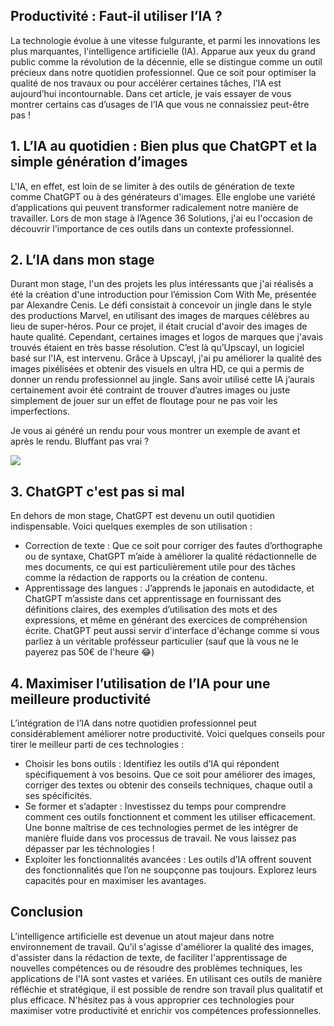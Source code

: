 ## Productivité : Faut-il utiliser l’IA ?

La technologie évolue à une vitesse fulgurante, et parmi les innovations les plus marquantes, l'intelligence artificielle (IA). Apparue aux yeux du grand public comme la révolution de la décennie, elle se distingue comme un outil précieux dans notre quotidien professionnel. Que ce soit pour optimiser la qualité de nos travaux ou pour accélérer certaines tâches, l’IA est aujourd’hui incontournable. Dans cet article, je vais essayer de vous montrer certains cas d’usages de l’IA que vous ne connaissiez peut-être pas !


## 1. L’IA au quotidien : Bien plus que ChatGPT et la simple génération d’images

L'IA, en effet, est loin de se limiter à des outils de génération de texte comme ChatGPT ou à des générateurs d'images. Elle englobe une variété d’applications qui peuvent transformer radicalement notre manière de travailler. Lors de mon stage à l’Agence 36 Solutions, j'ai eu l'occasion de découvrir l'importance de ces outils dans un contexte professionnel.


## 2. L’IA dans mon stage

Durant mon stage, l'un des projets les plus intéressants que j'ai réalisés a été la création d'une introduction pour l’émission Com With Me, présentée par Alexandre Cenis. Le défi consistait à concevoir un jingle dans le style des productions Marvel, en utilisant des images de marques célèbres au lieu de super-héros.
Pour ce projet, il était crucial d'avoir des images de haute qualité. Cependant, certaines images et logos de marques que j'avais trouvés étaient en très basse résolution. C’est là qu’Upscayl, un logiciel basé sur l'IA, est intervenu. Grâce à Upscayl, j'ai pu améliorer la qualité des images pixélisées et obtenir des visuels en ultra HD, ce qui a permis de donner un rendu professionnel au jingle. Sans avoir utilisé cette IA j’aurais certainement avoir été contraint de trouver d’autres images ou juste simplement de jouer sur un effet de floutage pour ne pas voir les imperfections.

Je vous ai généré un rendu pour vous montrer un exemple de avant et après le rendu. Bluffant pas vrai ?

<img src="https://i.imgur.com/D79iEBc.png">


## 3. ChatGPT c'est pas si mal

En dehors de mon stage, ChatGPT est devenu un outil quotidien indispensable. Voici quelques exemples de son utilisation :
- Correction de texte : Que ce soit pour corriger des fautes d’orthographe ou de syntaxe, ChatGPT m’aide à améliorer la qualité rédactionnelle de mes documents, ce qui est particulièrement utile pour des tâches comme la rédaction de rapports ou la création de contenu.
- Apprentissage des langues : J’apprends le japonais en autodidacte, et ChatGPT m’assiste dans cet apprentissage en fournissant des définitions claires, des exemples d’utilisation des mots et des expressions, et même en générant des exercices de compréhension écrite. ChatGPT peut aussi servir d'interface d'échange comme si vous parliez à un véritable profésseur particulier (sauf que là vous ne le payerez pas 50€ de l'heure 😂)


## 4. Maximiser l’utilisation de l’IA pour une meilleure productivité

L’intégration de l’IA dans notre quotidien professionnel peut considérablement améliorer notre productivité. Voici quelques conseils pour tirer le meilleur parti de ces technologies :
- Choisir les bons outils : Identifiez les outils d’IA qui répondent spécifiquement à vos besoins. Que ce soit pour améliorer des images, corriger des textes ou obtenir des conseils techniques, chaque outil a ses spécificités.
- Se former et s’adapter : Investissez du temps pour comprendre comment ces outils fonctionnent et comment les utiliser efficacement. Une bonne maîtrise de ces technologies permet de les intégrer de manière fluide dans vos processus de travail. Ne vous laissez pas dépasser par les téchnologies !
- Exploiter les fonctionnalités avancées : Les outils d’IA offrent souvent des fonctionnalités que l’on ne soupçonne pas toujours. Explorez leurs capacités pour en maximiser les avantages.


## Conclusion

L’intelligence artificielle est devenue un atout majeur dans notre environnement de travail. Qu'il s'agisse d'améliorer la qualité des images, d'assister dans la rédaction de texte, de faciliter l'apprentissage de nouvelles compétences ou de résoudre des problèmes techniques, les applications de l'IA sont vastes et variées. En utilisant ces outils de manière réfléchie et stratégique, il est possible de rendre son travail plus qualitatif et plus efficace. N'hésitez pas à vous approprier ces technologies pour maximiser votre productivité et enrichir vos compétences professionnelles.
